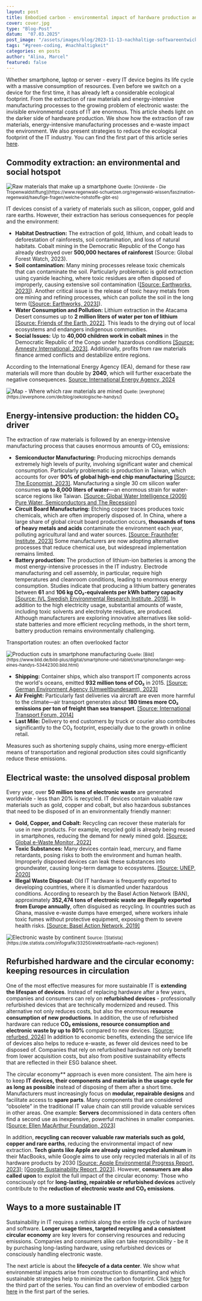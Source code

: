 ```yaml
---
layout: post
title: Embodied carbon - environmental impact of hardware production and disposal
cover: cover.jpg
type: "Blog-Post"
datum:  "07.03.2025"
post_image: "/assets/images/blog/2023-11-13-nachhaltige-softwareentwicklung.jpg"
tags: "#green-coding, #nachhaltigkeit"
categories: en posts
author: "Alina, Marcel"
featured: false
---
```


Whether smartphone, laptop or server - every IT device begins its life cycle with a massive consumption of resources. Even before we switch on a device for the first time, it has already left a considerable ecological footprint. From the extraction of raw materials and energy-intensive manufacturing processes to the growing problem of electronic waste: the invisible environmental costs of IT are enormous. This article sheds light on the darker side of hardware production. We show how the extraction of raw materials, energy-intensive manufacturing processes and e-waste impact the environment. We also present strategies to reduce the ecological footprint of the IT industry. You can find the first part of this article series [here](https://mehrwert.tech/en/embodied-carbon-1).

## **Commodity extraction: an environmental and social hotspot**

<img class="img-fluid w-100" src="/assets/images/blog/smartphone_resources.jpg" alt="Raw materials that make up a smartphone">
<small>Quelle: [OroVerde - Die Tropenwaldstiftung](https://www.regenwald-schuetzen.org/regenwald-wissen/faszination-regenwald/haeufige-fragen/welche-rohstoffe-gibt-es)</small>

IT devices consist of a variety of materials such as silicon, copper, gold and rare earths. However, their extraction has serious consequences for people and the environment:

<ul>
<li><b>Habitat Destruction:</b> The extraction of gold, lithium, and cobalt leads to deforestation of rainforests, soil contamination, and loss of natural habitats. Cobalt mining in the Democratic Republic of the Congo has already destroyed over <b>500,000 hectares of rainforest</b> (Source: Global Forest Watch, 2023).</li>
<li><b>Soil contamination:</b> Many mining processes release toxic chemicals that can contaminate the soil. Particularly problematic is gold extraction using cyanide leaching, where toxic residues are often disposed of improperly, causing extensive soil contamination (<a href="https://earthworks.org/wp-content/uploads/2025/01/Earthworks-Annual-Report-2023.pdf">[Source: Earthworks, 2023]</a>). Another critical issue is the release of toxic heavy metals from ore mining and refining processes, which can pollute the soil in the long term (<a href="https://earthworks.org/wp-content/uploads/2025/01/Earthworks-Annual-Report-2023.pdf">[Source: Earthworks, 2023]</a>).</li>
<li><b>Water Consumption and Pollution:</b> Lithium extraction in the Atacama Desert consumes up to <b>2 million liters of water per ton of lithium</b> <a href="https://www.fr.de/wirtschaft/konflikte-wasser-10968084.html">[Source: Friends of the Earth, 2022]</a>. This leads to the drying out of local ecosystems and endangers indigenous communities.</li>
<li><b>Social Issues:</b> Up to <b>40,000 children work in cobalt mines</b> in the Democratic Republic of the Congo under hazardous conditions <a href="https://www.amnesty.de/informieren/aktuell/demokratische-republik-kongo-grosskonzerne-tun-zu-wenig-gegen-kinderarbeit">[Source: Amnesty International, 2023]</a>. Additionally, profits from raw materials finance armed conflicts and destabilize entire regions.</li>
</ul>

According to the International Energy Agency (IEA), demand for these raw materials will more than double by **2040**, which will further exacerbate the negative consequences. [Source: International Energy Agency, 2024](https://www.iea.org/news/sharp-declines-in-critical-mineral-prices-mask-risks-of-future-supply-strains-as-energy-transitions-advance)

<img class="img-fluid w-100" src="/assets/images/blog/Smartphone_resources_map.jpg" alt="Map - Where which raw materials are mined">
<small>Quelle: [everphone](https://everphone.com/de/blog/oekologische-handys/)</small>

## **Energy-intensive production: the hidden CO₂ driver**

The extraction of raw materials is followed by an energy-intensive manufacturing process that causes enormous amounts of CO₂ emissions:


<ul>
<li><b>Semiconductor Manufacturing:</b> Producing microchips demands extremely high levels of purity, involving significant water and chemical consumption. Particularly problematic is production in Taiwan, which accounts for over <b>90% of global high-end chip manufacturing</b> <a href="https://www.economist.com/special-report/2023/03/06/taiwans-dominance-of-the-chip-industry-makes-it-more-important">[Source: The Economist, 2023]</a>. Manufacturing a single 30 cm silicon wafer consumes <b>up to 8,000 liters of water</b>—an enormous strain for water-scarce regions like Taiwan. <a href="https://www.globalwaterintel.com">[Source: Global Water Intelligence (2009) Pure Water, Semiconductors and The Recession]</a></li>
<li><b>Circuit Board Manufacturing:</b> Etching copper traces produces toxic chemicals, which are often improperly disposed of. In China, where a large share of global circuit board production occurs, <b>thousands of tons of heavy metals and acids</b> contaminate the environment each year, polluting agricultural land and water sources. <a href="https://www.fraunhofer-zukunftsfabrik.de/?p=4256">[Source: Fraunhofer Institute, 2023]</a> Some manufacturers are now adopting alternative processes that reduce chemical use, but widespread implementation remains limited.</li>
<li><b>Battery production:</b> The production of lithium-ion batteries is among the most energy-intensive processes in the IT industry. Electrode manufacturing and cell assembly, in particular, require high temperatures and cleanroom conditions, leading to enormous energy consumption. Studies indicate that producing a lithium battery generates between <b>61</b> and <b>106 kg CO₂-equivalents per kWh battery capacity</b> <a href="https://ivl.diva-portal.org/smash/get/diva2:1549551/FULLTEXT01.pdf">[Source: IVL Swedish Environmental Research Institute, 2019]</a>. In addition to the high electricity usage, substantial amounts of waste, including toxic solvents and electrolyte residues, are produced. Although manufacturers are exploring innovative alternatives like solid-state batteries and more efficient recycling methods, in the short term, battery production remains environmentally challenging.</li>
</ul>

Transportation routes: an often overlooked factor

<img class="img-fluid w-100" src="/assets/images/blog/smartphone_supply_chain.png" alt="Production cuts in smartphone manufacturing">
<small>Quelle: [Bild](https://www.bild.de/bild-plus/digital/smartphone-und-tablet/smartphone/langer-weg-eines-handys-53442300.bild.html)</small>

<ul>
<li><b>Shipping:</b> Container ships, which also transport IT components across the world's oceans, emitted <b>932 million tons of CO₂</b> in 2015. <a href="https://www.umweltbundesamt.de/themen/wasser/gewaesser/meere/nutzung-belastungen/schifffahrt#fakten-zur-seeschifffahrt-und-zu-ihren-auswirkungen-auf-die-umwelt">[Source: German Environment Agency (Umweltbundesamt), 2023]</a></li>
<li><b>Air Freight:</b> Particularly fast deliveries via aircraft are even more harmful to the climate—air transport generates about <b>180 times more CO₂ emissions per ton of freight than sea transport</b>. <a href="https://www.itf-oecd.org/sites/default/files/docs/dp201421.pdf">[Source: International Transport Forum, 2014]</a></li>
<li><b>Last Mile:</b> Delivery to end customers by truck or courier also contributes significantly to the CO₂ footprint, especially due to the growth in online retail.</li>
</ul>

Measures such as shortening supply chains, using more energy-efficient means of transportation and regional production sites could significantly reduce these emissions.

## **Electrical waste: the unsolved disposal problem**

Every year, over **50 million tons of electronic waste** are generated worldwide - less than 20% is recycled. IT devices contain valuable raw materials such as gold, copper and cobalt, but also hazardous substances that need to be disposed of in an environmentally friendly manner:

<ul>
<li><b>Gold, Copper, and Cobalt:</b> Recycling can recover these materials for use in new products. For example, recycled gold is already being reused in smartphones, reducing the demand for newly mined gold. <a href="https://globalewastemonitor.org/">[Source: Global e-Waste Monitor, 2022]</a></li>
<li><b>Toxic Substances:</b> Many devices contain lead, mercury, and flame retardants, posing risks to both the environment and human health. Improperly disposed devices can leak these substances into groundwater, causing long-term damage to ecosystems. <a href="https://wedocs.unep.org/xmlui/bitstream/handle/20.500.11822/35364/CoCL.pdf">[Source: UNEP, 2020]</a></li>
<li><b>Illegal Waste Disposal:</b> Old IT hardware is frequently exported to developing countries, where it is dismantled under hazardous conditions. According to research by the Basel Action Network (BAN), approximately <b>352,474 tons of electronic waste are illegally exported from Europe annually</b>, often disguised as recycling. In countries such as Ghana, massive e-waste dumps have emerged, where workers inhale toxic fumes without protective equipment, exposing them to severe health risks. <a href="https://wiki.ban.org/images/f/f4/Holes_in_the_Circular_Economy-_WEEE_Leakage_from_Europe.pdf">[Source: Basel Action Network, 2019]</a></li>
</ul>

<img class="img-fluid w-100" src="/assets/images/blog/elektroschrott_recycling.jpeg" alt="Electronic waste by continent">
<small>Source: [Statista](https://de.statista.com/infografik/33250/elektroabfaelle-nach-regionen/)</small>

## **Refurbished hardware and the circular economy: keeping resources in circulation**

One of the most effective measures for more sustainable IT is **extending the lifespan of devices**. Instead of replacing hardware after a few years, companies and consumers can rely on **refurbished devices** - professionally refurbished devices that are technically modernized and reused. This alternative not only reduces costs, but also the enormous **resource consumption of new productions**. In addition, the use of refurbished hardware can reduce **CO₂ emissions, resource consumption and electronic waste by up to 80%** compared to new devices. [[Source: refurbed, 2024]](https://www.refurbed.de/a/pressrelease-refurbed-fraunhofer/) In addition to economic benefits, extending the service life of devices also helps to reduce e-waste, as fewer old devices need to be disposed of. Companies that rely on refurbished hardware not only benefit from lower acquisition costs, but also from positive sustainability effects that are reflected in their ESG balance sheet.

The circular economy** approach is even more consistent. The aim here is to keep **IT devices, their components and materials in the usage cycle for as long as possible** instead of disposing of them after a short time. Manufacturers must increasingly focus on **modular, repairable designs** and facilitate access to **spare parts**. Many components that are considered “obsolete” in the traditional IT value chain can still provide valuable services in other areas. One example: **Servers** decommissioned in data centers often find a second use as inexpensive, powerful machines in smaller companies. [[Source: Ellen MacArthur Foundation, 2023]](https://www.ellenmacarthurfoundation.org/circular-economy-diagram)

In addition, **recycling can recover valuable raw materials such as gold, copper and rare earths**, reducing the environmental impact of new extraction. **Tech giants like Apple are already using recycled aluminum** in their MacBooks, while Google aims to use only recycled materials in all of its hardware products by 2030 [[Source: Apple Environmental Progress Report, 2023]](https://www.apple.com/environment/pdf/Apple_Environmental_Progress_Report_2024.pdf); [[Google Sustainability Report, 2023]](https://sustainability.google/reports/google-2023-environmental-report/). However, **consumers are also called upon** to exploit the full impact of the circular economy: Those who consciously opt for **long-lasting, repairable or refurbished devices** actively contribute to the **reduction of electronic waste and CO₂ emissions**.

## **Ways to a more sustainable IT**

Sustainability in IT requires a rethink along the entire life cycle of hardware and software. **Longer usage times, targeted recycling and a consistent circular economy** are key levers for conserving resources and reducing emissions. Companies and consumers alike can take responsibility - be it by purchasing long-lasting hardware, using refurbished devices or consciously handling electronic waste.

The next article is about the **lifecycle of a data center**. We show what environmental impacts arise from construction to dismantling and which sustainable strategies help to minimize the carbon footprint. Click [here](https://mehrwert.tech/embodied-carbon-3) for the third part of the series. You can find an overview of embodied carbon [here](https://mehrwert.tech/embodied-carbon-1) in the first part of the series. 
